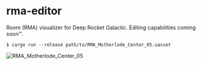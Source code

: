 # rma-editor
Room (RMA) visualizer for Deep Rocket Galactic. Editing capabilities coming soon™.

```console
$ cargo run --release path/to/RMA_Motherlode_Center_05.uasset
```

![RMA_Motherlode_Center_05](https://github.com/trumank/rma-editor/assets/1144160/d097b522-cd90-4e45-83c3-2c824d1be321)
